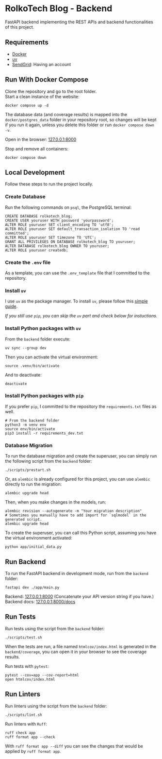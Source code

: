 # RolkoTech Blog - Backend

FastAPI backend implementing the REST APIs and backend functionalities of this project.

## Requirements

* [Docker](https://www.docker.com/)
* [uv](https://docs.astral.sh/uv/)
* [SendGrid](https://sendgrid.com/en-us): Having an account

## Run With Docker Compose

Clone the repository and go to the root folder.<br>
Start a clean instance of the website:
```
docker compose up -d
```
The database data (and coverage results) is mapped into the `docker/postgres_data` folder in your repository root, so changes will be kept if you run it again, unless you delete this folder or run `docker compose down -v`.

Open in the browser: [127.0.0.1:8000](http://127.0.0.1:8000/)

Stop and remove all containers:
```
docker compose down
```

## Local Development

Follow these steps to run the project locally.

### Create Database

Run the following commands on `psql`, the PostgreSQL terminal:
```
CREATE DATABASE rolkotech_blog;
CREATE USER youruser WITH password 'yourpassword';
ALTER ROLE youruser SET client_encoding TO 'utf8';
ALTER ROLE youruser SET default_transaction_isolation TO 'read committed';
ALTER ROLE youruser SET timezone TO 'UTC';
GRANT ALL PRIVILEGES ON DATABASE rolkotech_blog TO youruser;
ALTER DATABASE rolkotech_blog OWNER TO youruser;
ALTER ROLE youruser createdb;
```

### Create the `.env` file

As a template, you can use the `.env_template` file that I committed to the repository.

### Install `uv`

I use `uv` as the package manager. To install `uv`, please follow this [simple guide](https://docs.astral.sh/uv/getting-started/installation/).

*If you still use `pip`, you can skip the `uv` part and check below for instuctions.*

### Install Python packages with `uv`

From the `backend` folder execute:
```
uv sync --group dev
```
Then you can activate the virtual environment:
```
source .venv/bin/activate
```
And to deactivate:
```
deactivate
```

### Install Python packages with `pip`

If you prefer `pip`, I committed to the repository the `requirements.txt` files as well.
```
# From the backend folder
python3 -m venv env
source env/bin/activate
pip3 install -r requirements_dev.txt
```

### Database Migration

To run the database migration and create the superuser, you can simply run the following script from the `backend` folder:
```
./scripts/prestart.sh
```
Or, as `alembic` is already configured for this project, you can use `alembic` directly to run the migration:
```
alembic upgrade head
```
Then, when you make changes in the models, run:
```
alembic revision --autogenerate -m "Your migration description"
# Sometimes you manually have to add import for `sqlmodel` in the generated script.
alembic upgrade head
```
To create the superuser, you can call this Python script, assuming you have the virtual environment activated:
```
python app/initial_data.py
```

## Run Backend

To run the FastAPI backend in development mode, run from the `backend` folder:
```
fastapi dev ./app/main.py
```
Backend: [127.0.0.1:8000](http://127.0.0.1:8000/) (Concatenate your API version string if you have.)<br>
Backend docs: [127.0.0.1:8000/docs](http://127.0.0.1:8000/docs)

## Run Tests

Run tests using the script from the `backend` folder:
```
./scripts/test.sh
```
When the tests are run, a file named `htmlcov/index.html` is generated in the `backend/coverage`, you can open it in your browser to see the coverage results.

Run tests with `pytest`:
```
pytest --cov=app --cov-report=html
open htmlcov/index.html
```

## Run Linters

Run linters using the script from the `backend` folder:
```
./scripts/lint.sh
```
Run linters with `Ruff`:
```
ruff check app
ruff format app --check
```
With `ruff format app --diff` you can see the changes that would be applied by `ruff format app`.
